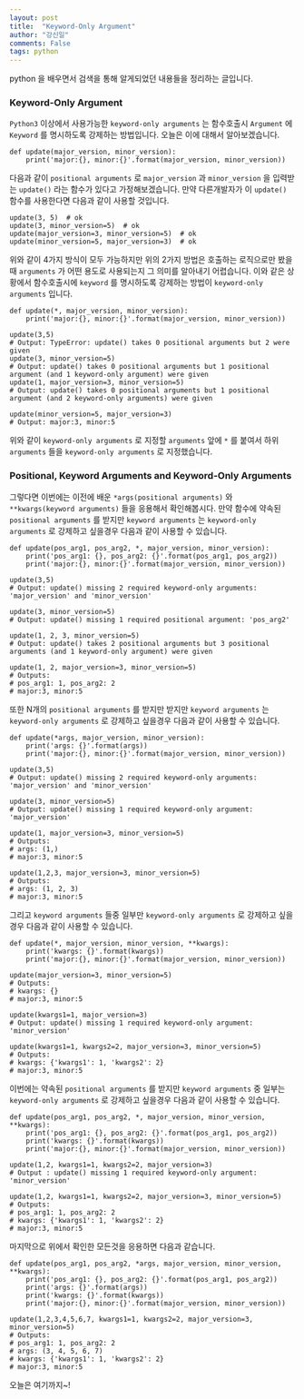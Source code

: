 ```yaml
---
layout: post
title:  "Keyword-Only Argument"
author: "강신일"
comments: False
tags: python
---
```

python 을 배우면서 검색을 통해 알게되었던 내용들을 정리하는 글입니다.<br>

### Keyword-Only Argument
`Python3` 이상에서 사용가능한 `keyword-only arguments` 는 함수호출시 `Argument` 에 `Keyword` 를 명시하도록 강제하는 방법입니다.
오늘은 이에 대해서 알아보겠습니다.

```
def update(major_version, minor_version):
    print('major:{}, minor:{}'.format(major_version, minor_version))
```

다음과 같이 `positional arguments` 로 `major_version` 과 `minor_version` 을 입력받는 `update()` 라는 함수가 있다고 가정해보겠습니다.
만약 다른개발자가 이 `update()` 함수를 사용한다면 다음과 같이 사용할 것입니다.
```
update(3, 5)  # ok
update(3, minor_version=5)  # ok
update(major_version=3, minor_version=5)  # ok
update(minor_version=5, major_version=3)  # ok
```

위와 같이 4가지 방식이 모두 가능하지만 위의 2가지 방법은 호출하는 로직으로만 봤을때 `arguments` 가 어떤 용도로 사용되는지 그 의미를 알아내기 어렵습니다.
이와 같은 상황에서 함수호출시에 `keyword` 를 명시하도록 강제하는 방법이 `keyword-only arguments` 입니다.

```
def update(*, major_version, minor_version):
    print('major:{}, minor:{}'.format(major_version, minor_version))

update(3,5)
# Output: TypeError: update() takes 0 positional arguments but 2 were given
update(3, minor_version=5)
# Output: update() takes 0 positional arguments but 1 positional argument (and 1 keyword-only argument) were given
update(1, major_version=3, minor_version=5)
# Output: update() takes 0 positional arguments but 1 positional argument (and 2 keyword-only arguments) were given

update(minor_version=5, major_version=3)
# Output: major:3, minor:5
```
위와 같이 `keyword-only arguments` 로 지정할 `arguments` 앞에 `*` 를 붙여서 하위 `arguments` 들을 `keyword-only arguments` 로 지정했습니다.

### Positional, Keyword Arguments and Keyword-Only Arguments

그렇다면 이번에는 이전에 배운 `*args(positional arguments)` 와 `**kwargs(keyword arguments)` 들을 응용해서 확인해봅시다.
만약 함수에 약속된 `positional arguments` 를 받지만 `keyword arguments` 는 `keyword-only arguments` 로 강제하고 싶을경우 다음과 같이 사용할 수 있습니다.
```
def update(pos_arg1, pos_arg2, *, major_version, minor_version):
    print('pos_arg1: {}, pos_arg2: {}'.format(pos_arg1, pos_arg2))
    print('major:{}, minor:{}'.format(major_version, minor_version))

update(3,5)
# Output: update() missing 2 required keyword-only arguments: 'major_version' and 'minor_version'

update(3, minor_version=5)
# Output: update() missing 1 required positional argument: 'pos_arg2'

update(1, 2, 3, minor_version=5)
# Output: update() takes 2 positional arguments but 3 positional arguments (and 1 keyword-only argument) were given

update(1, 2, major_version=3, minor_version=5)
# Outputs:
# pos_arg1: 1, pos_arg2: 2
# major:3, minor:5
```

또한 N개의 `positional arguments` 를 받지만 받지만 `keyword arguments` 는 `keyword-only arguments` 로 강제하고 싶을경우 다음과 같이 사용할 수 있습니다.
```
def update(*args, major_version, minor_version):
    print('args: {}'.format(args))
    print('major:{}, minor:{}'.format(major_version, minor_version))

update(3,5)
# Output: update() missing 2 required keyword-only arguments: 'major_version' and 'minor_version'

update(3, minor_version=5)
# Output: update() missing 1 required keyword-only argument: 'major_version'

update(1, major_version=3, minor_version=5)
# Outputs:
# args: (1,)
# major:3, minor:5

update(1,2,3, major_version=3, minor_version=5)
# Outputs:
# args: (1, 2, 3)
# major:3, minor:5
```

그리고 `keyword arguments` 들중 일부만 `keyword-only arguments` 로 강제하고 싶을경우 다음과 같이 사용할 수 있습니다.
```
def update(*, major_version, minor_version, **kwargs):
    print('kwargs: {}'.format(kwargs))
    print('major:{}, minor:{}'.format(major_version, minor_version))

update(major_version=3, minor_version=5)
# Outputs:
# kwargs: {}
# major:3, minor:5

update(kwargs1=1, major_version=3)
# Output: update() missing 1 required keyword-only argument: 'minor_version'

update(kwargs1=1, kwargs2=2, major_version=3, minor_version=5)
# Outputs:
# kwargs: {'kwargs1': 1, 'kwargs2': 2}
# major:3, minor:5
```

이번에는 약속된 `positional arguments` 를 받지만 `keyword arguments` 중 일부는 `keyword-only arguments` 로 강제하고 싶을경우 다음과 같이 사용할 수 있습니다.
```
def update(pos_arg1, pos_arg2, *, major_version, minor_version, **kwargs):
    print('pos_arg1: {}, pos_arg2: {}'.format(pos_arg1, pos_arg2))
    print('kwargs: {}'.format(kwargs))
    print('major:{}, minor:{}'.format(major_version, minor_version))

update(1,2, kwargs1=1, kwargs2=2, major_version=3)
# Output : update() missing 1 required keyword-only argument: 'minor_version'

update(1,2, kwargs1=1, kwargs2=2, major_version=3, minor_version=5)
# Outputs:
# pos_arg1: 1, pos_arg2: 2
# kwargs: {'kwargs1': 1, 'kwargs2': 2}
# major:3, minor:5
```

마지막으로 위에서 확인한 모든것을 응용하면 다음과 같습니다.
```
def update(pos_arg1, pos_arg2, *args, major_version, minor_version, **kwargs):
    print('pos_arg1: {}, pos_arg2: {}'.format(pos_arg1, pos_arg2))
    print('args: {}'.format(args))
    print('kwargs: {}'.format(kwargs))
    print('major:{}, minor:{}'.format(major_version, minor_version))

update(1,2,3,4,5,6,7, kwargs1=1, kwargs2=2, major_version=3, minor_version=5)
# Outputs:
# pos_arg1: 1, pos_arg2: 2
# args: (3, 4, 5, 6, 7)
# kwargs: {'kwargs1': 1, 'kwargs2': 2}
# major:3, minor:5
```

오늘은 여기까지~!
